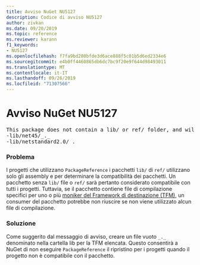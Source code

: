 ```yaml
---
title: Avviso NuGet NU5127
description: Codice di avviso NU5127
author: zivkan
ms.date: 09/20/2019
ms.topic: reference
ms.reviewer: karann
f1_keywords:
- NU5127
ms.openlocfilehash: f7fa9bd280bfde3d6ace888f5c01b5d6ed2334e6
ms.sourcegitcommit: e4b0ff4460865db6dc7bc9f20e9f644d98493011
ms.translationtype: MT
ms.contentlocale: it-IT
ms.lasthandoff: 09/26/2019
ms.locfileid: "71307566"
---
```

# <a name="nuget-warning-nu5127"></a>Avviso NuGet NU5127

<pre>This package does not contain a lib/ or ref/ folder, and will therefore be treated as compatible for all frameworks. Since framework specific files were found under the build/ directory for net45, netstandard2.0, consider creating the following empty files to correctly narrow the compatibility of the package:
-lib/net45/_._
-lib/netstandard2.0/_._</pre>

### <a name="issue"></a>Problema

I progetti che utilizzano `PackageReference` i pacchetti `lib/` di `ref/` utilizzano solo gli assembly e per determinare la compatibilità dei pacchetti. Un pacchetto senza `lib/` file o `ref/` sarà pertanto considerato compatibile con tutti i progetti. Tuttavia, se il pacchetto contiene file di compilazione specifici per uno o più [moniker del Framework di destinazione (TFM)](../target-frameworks.md), un consumer del pacchetto potrebbe non riuscire se non viene utilizzato alcun file di compilazione.

### <a name="solution"></a>Soluzione

Come suggerito dal messaggio di avviso, creare un file vuoto `_._` denominato nella cartella lib per la TFM elencata. Questo consentirà a NuGet di non eseguire `PackageReference` il ripristino per i progetti quando il progetto non è compatibile con il pacchetto.
